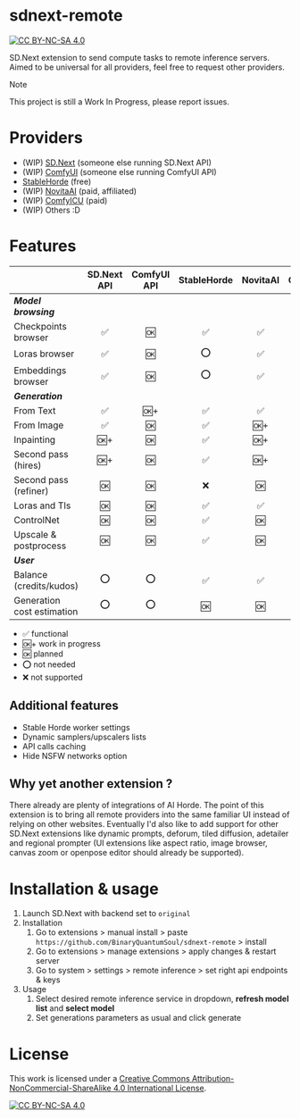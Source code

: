 # sdnext-remote
[![CC BY-NC-SA 4.0][cc-by-nc-sa-shield]][cc-by-nc-sa]

SD.Next extension to send compute tasks to remote inference servers.
Aimed to be universal for all providers, feel free to request other providers.

> [!NOTE]
> This project is still a Work In Progress, please report issues.

# Providers
- (WIP) [SD.Next](https://github.com/vladmandic/automatic) (someone else running SD.Next API)
- (WIP) [ComfyUI](https://github.com/comfyanonymous/ComfyUI) (someone else running ComfyUI API)
- [StableHorde](https://stablehorde.net/) (free)
- (WIP) [NovitaAI](https://novita.ai/playground?utm_source=BinaryQuantumSoul_sdnext_remote&utm_medium=github) (paid, affiliated)
- (WIP) [ComfyICU](https://comfy.icu/) (paid)
- (WIP) Others :D

# Features
|                            | SD.Next API | ComfyUI API | StableHorde | NovitaAI | ComfyICU |
|----------------------------|:-----------:|:-----------:|:-----------:|:---------:|:--------:|
| ***Model browsing***       |             |             |             |           |          |
| Checkpoints browser        | ✅          | 🆗          | ✅          | ✅        | ❌       |
| Loras browser              | ✅          | 🆗          | ⭕          | ✅        | ❌       |
| Embeddings browser         | ✅          | 🆗          | ⭕          | ✅        | ❌       |
| ***Generation***           |             |             |             |           |          |
| From Text                  | ✅          | 🆗+         | ✅          | ✅        | 🆗+      |
| From Image                 | ✅          | 🆗          | ✅          | 🆗+       | 🆗       |
| Inpainting                 | 🆗+         | 🆗          | ✅          | 🆗+       | 🆗       |
| Second pass (hires)        | 🆗+         | 🆗          | ✅          | 🆗+       | 🆗       |
| Second pass (refiner)      | 🆗          | 🆗          | ❌          | 🆗        | 🆗       |
| Loras and TIs              | 🆗          | 🆗          | ✅          | ✅        | 🆗       |
| ControlNet                 | 🆗          | 🆗          | ✅          | 🆗        | 🆗       |
| Upscale & postprocess      | 🆗          | 🆗          | ✅          | 🆗        | 🆗       |
| ***User***                 |             |             |             |           |          |
| Balance (credits/kudos)    | ⭕          | ⭕          | ✅          | ✅        | ❌       |
| Generation cost estimation | ⭕          | ⭕          | 🆗          | 🆗        | ❌       |

- ✅ functional
- 🆗+ work in progress
- 🆗 planned
- ⭕ not needed
- ❌ not supported

## Additional features
- Stable Horde worker settings
- Dynamic samplers/upscalers lists
- API calls caching
- Hide NSFW networks option

## Why yet another extension ?
There already are plenty of integrations of AI Horde. The point of this extension is to bring all remote providers into the same familiar UI instead of relying on other websites.
Eventually I'd also like to add support for other SD.Next extensions like dynamic prompts, deforum, tiled diffusion, adetailer and regional prompter (UI extensions like aspect ratio, image browser, canvas zoom or openpose editor should already be supported).


# Installation & usage
1. Launch SD.Next with backend set to `original`
2. Installation
    1. Go to extensions > manual install > paste `https://github.com/BinaryQuantumSoul/sdnext-remote` > install
    2. Go to extensions > manage extensions > apply changes & restart server
    3. Go to system > settings > remote inference > set right api endpoints & keys
3. Usage
    1. Select desired remote inference service in dropdown, **refresh model list** and **select model**
    2. Set generations parameters as usual and click generate
    
# License
This work is licensed under a
[Creative Commons Attribution-NonCommercial-ShareAlike 4.0 International License][cc-by-nc-sa].

[![CC BY-NC-SA 4.0][cc-by-nc-sa-image]][cc-by-nc-sa]

[cc-by-nc-sa]: http://creativecommons.org/licenses/by-nc-sa/4.0/
[cc-by-nc-sa-image]: https://licensebuttons.net/l/by-nc-sa/4.0/88x31.png
[cc-by-nc-sa-shield]: https://img.shields.io/badge/License-CC%20BY--NC--SA%204.0-lightgrey.svg
